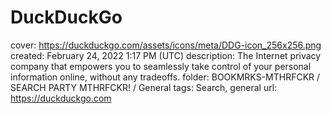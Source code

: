 # DuckDuckGo

cover: https://duckduckgo.com/assets/icons/meta/DDG-icon_256x256.png
created: February 24, 2022 1:17 PM (UTC)
description: The Internet privacy company that empowers you to seamlessly take control of your personal information online, without any tradeoffs.
folder: BOOKMRKS-MTHRFCKR / SEARCH PARTY MTHRFCKR! / General
tags: Search, general
url: https://duckduckgo.com
